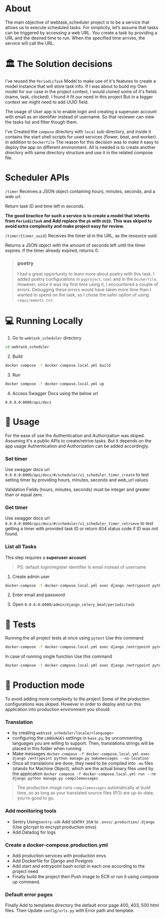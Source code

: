 # About

The main objective of webtask_scheduler project is to be  a service that allows us to execute scheduled tasks.
For simplicity, let’s assume that tasks can be triggered by accessing a web URL. You create
a task by providing a URL and the desired time to run.
When the specified time arrives, the service will call the URL.

# 🏛️ The Solution decisions


I've reused the `PeriodicTask` Model to make use of it's features to create a model instance that will store task info.
If I was about to build my Own model for our case in the project context, I would cloned some of it's fields (name, task, clocked).
I found it fit our need in this project But in a bigger context we might need to add UUID field. 

The usage of User app is to enable login and creating a superuser account with email as an identifier instead of username. So that reviewer can view the tasks list and filter though them.


I've Created the `compose` directory with `local` sub-directory, and inside it contains the start shell scripts for used services (flower, beat, and worker) in addition to `Dockerfile` The reason for this decision was to make it easy to deploy the app on different environment. All is needed is to create another directory with same directory structure and use it in the related compose file.

# Scheduler APIs

`/timer` Receives a JSON object containing hours, minutes, seconds, and a web url.

Return task ID and time left in seconds.

**The good bractice for such a service is to create a model that inherits from `PeriodicTask` and Add replace the `pk` with `UUID`. This was skiped to avoid extra complexity and make project easy for review.**

`/timer/{timer_uuid}` Receives the timer id in the URL, as the resource uuid. 

Returns a JSON object with the amount of seconds left until the timer expires.
If the timer already expired, returns 0.

> ### poetry
> I had a great opportunity to learn more about poetry with this task. I added poetry configurations in `pyproject.toml` and in the `Dockerfile`. However, since it was my first time using it, I encountered a couple of errors. Debugging these errors would have taken more time than I wanted to spend on the task, so I chose the safer option of using `requirements.txt`.

# 💻 Running Locally

1. Go to `webtask_scheduler` directory

```bash
cd webtask_scheduler
```

2. Build

```bash
docker compose -f docker-compose.local.yml build
```

3. Run

```bash
docker compose -f docker-compose.local.yml up
```

4. Access Swagger Docs using the below url

```
0.0.0.0:8000/api/docs
```

# 🔨 Usage
For the ease of use the Authentication and Authorization was skiped.
Assuming it's a public APIs to create/retrive tasks. But it depends on the app usage Authentication and Authorization can be added accordingly.

### Set timer

Use swagger docs url `0.0.0.0:8000/api/docs/#/scheduler/v1_scheduler_timer_create` to test setting timer by providing hours, minutes, seconds and web_url values.

Validation Fields (hours, minutes, seconds) must be integer and greater than or equal zero.


### Get timer

Use swagger docs url `0.0.0.0:8000/api/docs/#/scheduler/v1_scheduler_timer_retrieve` to test getting a timer with provided task ID or return 404 status code if ID was not found.

### List all Tasks

This step requires a **superuser account**.
> PS: default login/register identifier is email instead of username

1. Create admin user

```bash
docker-compose -f docker-compose.local.yml exec django /entrypoint python manage.py createsuperuser
```

2. Enter email and password

3. Open `0.0.0.0:8000/admin/django_celery_beat/periodictask`

# 🧪 Tests

Running the all project tests at once using `pytest` Use this command

```bash
docker-compose -f docker-compose.local.yml exec django /entrypoint pytest
```

In case of running single function Use this command

```bash
docker-compose -f docker-compose.local.yml exec django /entrypoint pytest -s -vv -k <test_function>
```

# 🚀 Production mode

To avoid adding more complexity to the project Some of the production configurations was skiped. However in order to deploy and run this application into production environment you should:

### Translation

- by creating `webtask_scheduler/locale/<language>`
- configuring the `LANGUAGES` settings in `base.py`, by uncommenting languages you are willing to support. Then, translations strings will be placed in this folder when running
- Make messages `docker-compose -f docker-compose.local.yml exec django /entrypoint python manage.py makemessages --no-location`
- Once all translations are done, they need to be compiled into `.mo` files (stands for Machine Object), which are the actual binary files used by the application `docker compose -f docker-compose.local.yml run --rm django python manage.py compilemessages`

> The production image runs `compilemessages` automatically at build time, so as long as your translated source files (PO) are up-to-date, you're good to go.


### Add monitoring tools

- Sentry Using`sentry-sdk` Add `SENTRY_DSN` to `.envs/.production/.django` (Use gitcrypt to encrypt production envs)
- Add Datadog for logs

### Create a docker-compose.production.yml

- Add production services with production envs
- Add Dockerfile for Django and Postgres
- Add start and entrypoint bash script in each one according to the project need
- Finally build the project then Push image to ECR or run it using compose up command.

### Default error pages

Finally Add to templates directory the default error page 400, 403, 500 html files. Then Update `config/urls.py` with Error path and template.

